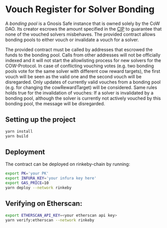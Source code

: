 # Vouch Register for Solver Bonding

A _bonding pool_ is a Gnosis Safe instance that is owned solely by the CoW DAO.
Its creator escrows the amount specified in the [CIP](https://snapshot.org/#/cow.eth/proposal/0x267edf7a0bd3c771cfca763322f011ee106d8d5158612c11da29183260d1dba7) to guarantee that none of the vouched solvers misbehaves.
The provided contract allows bonding pools to either vouch or invalidate a vouch for a solver.

The provided contract must be called by addresses that escrowed the funds to the bonding pool.
Calls from other addresses will not be officially indexed and it will not start the allowlisting process for new solvers for the COW-Protocol.
In case of conflicting vouching votes (e.g. two bonding pools vote for the same solver with different cow reward targets), the first vouch will be seen as the valid one and the second vouch will be disregarded. 
Only updates of currently valid vouches from a bonding pool (e.g. for changing the cowRewardTarget) will be considered.
Same rules holds true for the invalidation of vouches: If a solver is invalidated by a bonding pool, although the solver is currently not actively vouched by this bonding pool, the message will be disregarded. 


## Setting up the project

```sh
yarn install
yarn build
```

## Deployment

The contract can be deployed on rinkeby-chain by running:

```sh
export PK='your PK'
export INFURA_KEY='your infura key here'
export GAS_PRICE=10
yarn deploy --network rinkeby
```

## Verifying on Etherscan:

```sh
export ETHERSCAN_API_KEY=<your etherscan api key>
yarn verify:etherscan --network rinkeby  
```
